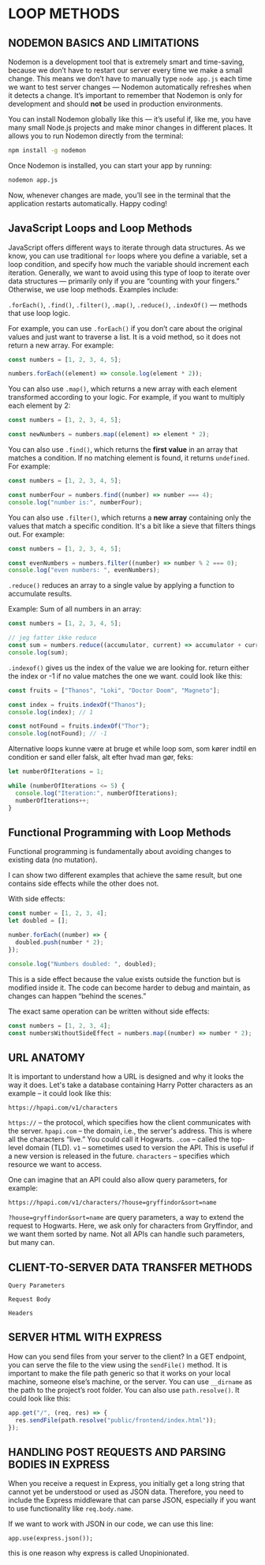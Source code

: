 # LOOP METHODS

## NODEMON BASICS AND LIMITATIONS

Nodemon is a development tool that is extremely smart and time-saving, because we don’t have to restart our server every time we make a small change. This means we don’t have to manually type `node app.js` each time we want to test server changes — Nodemon automatically refreshes when it detects a change. It’s important to remember that Nodemon is only for development and should **not** be used in production environments.

You can install Nodemon globally like this — it’s useful if, like me, you have many small Node.js projects and make minor changes in different places. It allows you to run Nodemon directly from the terminal:

```bash
npm install -g nodemon
```

Once Nodemon is installed, you can start your app by running:

```bash
nodemon app.js
```

Now, whenever changes are made, you’ll see in the terminal that the application restarts automatically. Happy coding!

## JavaScript Loops and Loop Methods

JavaScript offers different ways to iterate through data structures. As we know, you can use traditional `for` loops where you define a variable, set a loop condition, and specify how much the variable should increment each iteration. Generally, we want to avoid using this type of loop to iterate over data structures — primarily only if you are “counting with your fingers.” Otherwise, we use loop methods. Examples include:

`.forEach()`, `.find()`, `.filter()`, `.map()`, `.reduce()`, `.indexOf()` — methods that use loop logic.

For example, you can use `.forEach()` if you don’t care about the original values and just want to traverse a list. It is a void method, so it does not return a new array. For example:

```js
const numbers = [1, 2, 3, 4, 5];

numbers.forEach((element) => console.log(element * 2));
```

You can also use `.map()`, which returns a new array with each element transformed according to your logic. For example, if you want to multiply each element by 2:

```js
const numbers = [1, 2, 3, 4, 5];

const newNumbers = numbers.map((element) => element * 2);
```

You can also use `.find()`, which returns the **first value** in an array that matches a condition. If no matching element is found, it returns `undefined`. For example:

```js
const numbers = [1, 2, 3, 4, 5];

const numberFour = numbers.find((number) => number === 4);
console.log("number is:", numberFour);
```

You can also use `.filter()`, which returns a **new array** containing only the values that match a specific condition. It's a bit like a sieve that filters things out. For example:

```js
const numbers = [1, 2, 3, 4, 5];

const evenNumbers = numbers.filter((number) => number % 2 === 0);
console.log("even numbers: ", evenNumbers);
```

`.reduce()` reduces an array to a single value by applying a function to accumulate results.

Example: Sum of all numbers in an array:

```js
const numbers = [1, 2, 3, 4, 5];

// jeg fatter ikke reduce
const sum = numbers.reduce((accumulator, current) => accumulator + current, 0);
console.log(sum);
```

`.indexof()` gives us the index of the value we are looking for. return either the index or -1 if no value matches the one we want. could look like this:

```js
const fruits = ["Thanos", "Loki", "Doctor Doom", "Magneto"];

const index = fruits.indexOf("Thanos");
console.log(index); // 1

const notFound = fruits.indexOf("Thor");
console.log(notFound); // -1
```

Alternative loops kunne være at bruge et while loop som, som kører indtil en condition er sand eller falsk, alt efter hvad man gør, feks:

```js
let numberOfIterations = 1;

while (numberOfIterations <= 5) {
  console.log("Iteration:", numberOfIterations);
  numberOfIterations++;
}
```

## Functional Programming with Loop Methods

Functional programming is fundamentally about avoiding changes to existing data (no mutation).

I can show two different examples that achieve the same result, but one contains side effects while the other does not.

With side effects:

```js
const number = [1, 2, 3, 4];
let doubled = [];

number.forEach((number) => {
  doubled.push(number * 2);
});

console.log("Numbers doubled: ", doubled);
```

This is a side effect because the value exists outside the function but is modified inside it. The code can become harder to debug and maintain, as changes can happen “behind the scenes.”

The exact same operation can be written without side effects:

```js
const numbers = [1, 2, 3, 4];
const numbersWithoutSideEffect = numbers.map((number) => number * 2);
```


## URL ANATOMY

It is important to understand how a URL is designed and why it looks the way it does. Let's take a database containing Harry Potter characters as an example – it could look like this:

`https://hpapi.com/v1/characters`

`https://` – the protocol, which specifies how the client communicates with the server.
`hpapi.com` – the domain, i.e., the server's address. This is where all the characters “live.” You could call it Hogwarts.
`.com` – called the top-level domain (TLD).
`v1` – sometimes used to version the API. This is useful if a new version is released in the future.
`characters` – specifies which resource we want to access.

One can imagine that an API could also allow query parameters, for example:

`https://hpapi.com/v1/characters/?house=gryffindor&sort=name`

`?house=gryffindor&sort=name` are query parameters, a way to extend the request to Hogwarts. Here, we ask only for characters from Gryffindor, and we want them sorted by name.
Not all APIs can handle such parameters, but many can.

## CLIENT-TO-SERVER DATA TRANSFER METHODS

`Query Parameters`

`Request Body`

`Headers`

## SERVER HTML WITH EXPRESS

How can you send files from your server to the client? In a GET endpoint, you can serve the file to the view using the `sendFile()` method. It is important to make the file path generic so that it works on your local machine, someone else’s machine, or the server. You can use `__dirname` as the path to the project’s root folder. You can also use `path.resolve()`. It could look like this:

```js
app.get("/", (req, res) => {
  res.sendFile(path.resolve("public/frontend/index.html"));
});
```

## HANDLING POST REQUESTS AND PARSING BODIES IN EXPRESS


When you receive a request in Express, you initially get a long string that cannot yet be understood or used as JSON data. Therefore, you need to include the Express middleware that can parse JSON, especially if you want to use functionality like `req.body.name`.

If we want to work with JSON in our code, we can use this line:

`app.use(express.json());`

this is one reason why express is called Unopinionated.